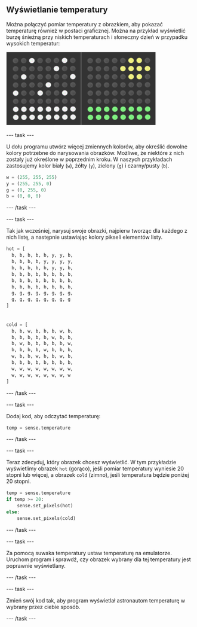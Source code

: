 ## Wyświetlanie temperatury

Można połączyć pomiar temperatury z obrazkiem, aby pokazać temperaturę również w postaci graficznej. Można na przykład wyświetlić burzę śnieżną przy niskich temperaturach i słoneczny dzień w przypadku wysokich temperatur:

![Gorąco i zimno](images/hot-and-cold.png)

--- task ---

U dołu programu utwórz więcej zmiennych kolorów, aby określić dowolne kolory potrzebne do narysowania obrazków. Możliwe, że niektóre z nich zostały już określone w poprzednim kroku. W naszych przykładach zastosujemy kolor biały (`w`), żółty (`y`), zielony (`g`) i czarny/pusty (`b`).

```python
w = (255, 255, 255)
y = (255, 255, 0)
g = (0, 255, 0)
b = (0, 0, 0)
```

--- /task ---

--- task ---

Tak jak wcześniej, narysuj swoje obrazki, najpierw tworząc dla każdego z nich listę, a następnie ustawiając kolory pikseli elementów listy.

```python
hot = [
  b, b, b, b, b, y, y, b,
  b, b, b, b, y, y, y, y,
  b, b, b, b, b, y, y, b,
  b, b, b, b, b, b, b, b,
  b, b, b, b, b, b, b, b,
  b, b, b, b, b, b, b, b,
  g, g, g, g, g, g, g, g,
  g, g, g, g, g, g, g, g
]


cold = [
  b, b, w, b, b, b, w, b,
  b, b, b, b, b, w, b, b,
  b, w, b, b, b, b, b, w,
  b, b, b, b, w, b, b, b,
  w, b, b, w, b, b, w, b,
  b, b, b, b, b, b, b, b,
  w, w, w, w, w, w, w, w,
  w, w, w, w, w, w, w, w
]
```

--- /task ---

--- task ---

Dodaj kod, aby odczytać temperaturę:

```python
temp = sense.temperature
```

--- /task ---

--- task ---

Teraz zdecyduj, który obrazek chcesz wyświetlić. W tym przykładzie wyświetlimy obrazek `hot` (gorąco), jeśli pomiar temperatury wyniesie 20 stopni lub więcej, a obrazek `cold` (zimno), jeśli temperatura będzie poniżej 20 stopni.

```python
temp = sense.temperature
if temp >= 20:
    sense.set_pixels(hot)
else:
    sense.set_pixels(cold)
```

--- /task ---

--- task ---

Za pomocą suwaka temperatury ustaw temperaturę na emulatorze. Uruchom program i sprawdź, czy obrazek wybrany dla tej temperatury jest poprawnie wyświetlany.

--- /task ---

--- task ---

Zmień swój kod tak, aby program wyświetlał astronautom temperaturę w wybrany przez ciebie sposób.

--- /task ---